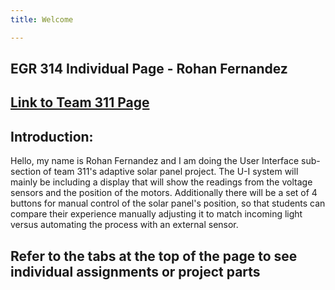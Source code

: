```yaml
---
title: Welcome

---
```


## EGR 314 Individual Page - Rohan Fernandez
[Link to Team 311 Page](https://egr314-2025-s-311.github.io/T311.github.io/)
---
Introduction: 
---
Hello, my name is Rohan Fernandez and I am doing the User Interface sub-section of team 311's adaptive solar panel project. The U-I system will mainly be including a display that will show the readings from the voltage sensors and the position of the motors. Additionally there will be a set of 4 buttons for manual control of the solar panel's position, so that students can compare their experience manually adjusting it to match incoming light versus automating the process with an external sensor. 

Refer to the tabs at the top of the page to see individual assignments or project parts
---
